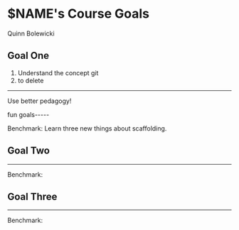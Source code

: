 
# $NAME's Course Goals
Quinn Bolewicki
## Goal One

1.	Understand the concept git
2. to delete
-----

Use better pedagogy!


fun goals-----

Benchmark: Learn three new things about scaffolding.


## Goal Two

-----

Benchmark:

## Goal Three

-----

Benchmark:

